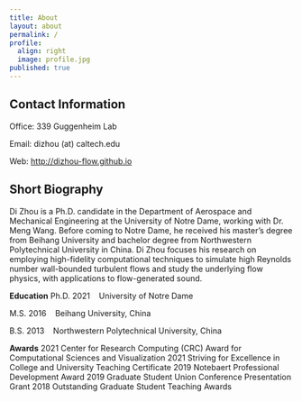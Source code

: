 ```yaml
---
title: About
layout: about
permalink: /
profile:
  align: right
  image: profile.jpg
published: true
---
```


## Contact Information
Office: 339 Guggenheim Lab

Email: dizhou (at) caltech.edu

Web: <a href="http://dizhou-flow.github.io">http://dizhou-flow.github.io</a>


## Short Biography
Di Zhou is a Ph.D. candidate in the Department of Aerospace and Mechanical Engineering at the University of Notre Dame, working with Dr. Meng Wang. Before coming to Notre Dame, he received his master’s degree from Beihang University and bachelor degree from Northwestern Polytechnical University in China. Di Zhou focuses his research on employing high-fidelity computational techniques to simulate high Reynolds number wall-bounded turbulent flows and study the underlying flow physics, with applications to flow-generated sound.

<b>Education</b>
Ph.D. 2021&nbsp;&nbsp;&nbsp;&nbsp;University of Notre Dame

M.S. 2016&nbsp;&nbsp;&nbsp;&nbsp;Beihang University, China

B.S. 2013&nbsp;&nbsp;&nbsp;&nbsp;Northwestern Polytechnical University, China

<b>Awards</b>
2021                      Center for Research Computing (CRC) Award for Computational Sciences and Visualization
2021                      Striving for Excellence in College and University Teaching Certificate
2019                      Notebaert Professional Development Award
2019                      Graduate Student Union Conference Presentation Grant
2018                      Outstanding Graduate Student Teaching Awards

